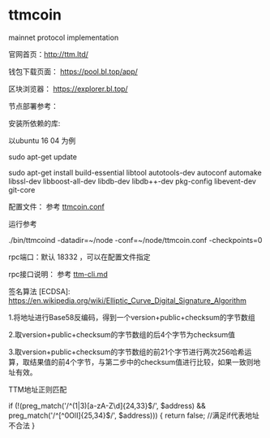 # ttmcoin
mainnet protocol implementation

官网首页：http://ttm.ltd/

钱包下载页面： https://pool.bl.top/app/

区块浏览器： https://explorer.bl.top/


节点部署参考：

安装所依赖的库:

以ubuntu 16 04 为例

sudo apt-get update

sudo apt-get install build-essential libtool autotools-dev autoconf automake libssl-dev libboost-all-dev libdb-dev libdb++-dev pkg-config libevent-dev git-core

配置文件：
参考 [ttmcoin.conf](#ttmcoin.conf)

运行参考

./bin/ttmcoind -datadir=~/node -conf=~/node/ttmcoin.conf -checkpoints=0

rpc端口：默认 18332 ，可以在配置文件指定


rpc接口说明：
参考 [ttm-cli.md](#ttm-cli.md)



签名算法
[ECDSA]: https://en.wikipedia.org/wiki/Elliptic_Curve_Digital_Signature_Algorithm



1.将地址进行Base58反编码，得到一个version+public+checksum的字节数组 

2.取version+public+checksum的字节数组的后4个字节为checksum值 

3.取version+public+checksum的字节数组的前21个字节进行两次256哈希运算，取结果值的前4个字节，与第二步中的checksum值进行比较，如果一致则地址有效。

TTM地址正则匹配

if (!(preg_match('/^(1|3)[a-zA-Z\d]{24,33}$/', $address) && preg_match('/^[^0OlI]{25,34}$/', $address))) {
    return false; //满足if代表地址不合法
}











